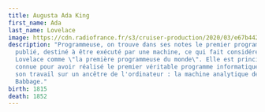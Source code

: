 ```yaml
---
title: Augusta Ada King
first_name: Ada
last_name: Lovelace
image: https://cdn.radiofrance.fr/s3/cruiser-production/2020/03/e67b4427-4143-4eef-9dc2-5c893a445662/838_800px-ada_lovelace_portrait.jpg
description: "Programmeuse, on trouve dans ses notes le premier programme
  publié, destiné à être exécuté par une machine, ce qui fait considérer Ada
  Lovelace comme \"la première programmeuse du monde\". Elle est principalement
  connue pour avoir réalisé le premier véritable programme informatique, lors de
  son travail sur un ancêtre de l'ordinateur : la machine analytique de Charles
  Babbage."
birth: 1815
death: 1852
---
```

